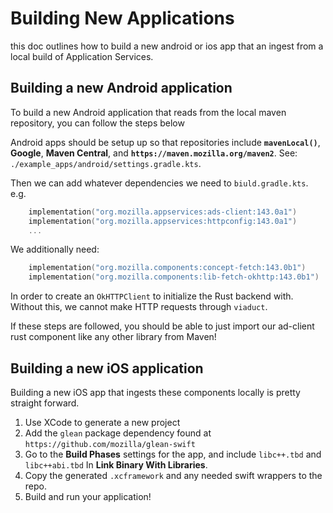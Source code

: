 # Building New Applications

this doc outlines how to build a new android or ios app that an ingest from a local build of Application Services.

## Building a new Android application

To build a new Android application that reads from the local maven repository, you can follow the steps below

Android apps should be setup up so that repositories include **`mavenLocal()`**, **Google**, **Maven Central**, and **`https://maven.mozilla.org/maven2`**. See: `./example_apps/android/settings.gradle.kts`.

Then we can add whatever dependencies we need to `biuld.gradle.kts`. e.g.

```kts
    implementation("org.mozilla.appservices:ads-client:143.0a1")
    implementation("org.mozilla.appservices:httpconfig:143.0a1")
    ...
```

We additionally need:

```kts
    implementation("org.mozilla.components:concept-fetch:143.0b1")
    implementation("org.mozilla.components:lib-fetch-okhttp:143.0b1")
```

In order to create an `OkHTTPClient` to initialize the Rust backend with. Without this, we cannot make HTTP requests through `viaduct`.

If these steps are followed, you should be able to just import our ad-client rust component like any other library from Maven!

## Building a new iOS application

Building a new iOS app that ingests these components locally is pretty straight forward.

1. Use XCode to generate a new project
2. Add the `glean` package dependency found at `https://github.com/mozilla/glean-swift`
3. Go to the **Build Phases** settings for the app, and include `libc++.tbd` and `libc++abi.tbd` In **Link Binary With Libraries**.
4. Copy the generated `.xcframework` and any needed swift wrappers to the repo. 
5. Build and run your application!

